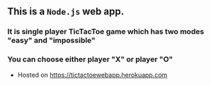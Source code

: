 

## This is a ```Node.js``` web app. 

### It is single player TicTacToe game which has two modes "easy" and "impossible"
### You can choose either player "X" or player "O"

* Hosted on https://tictactoewebapp.herokuapp.com